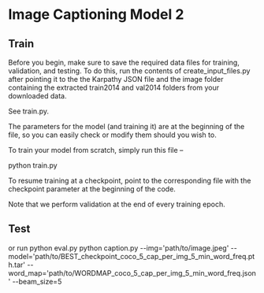 # Image Captioning Model 2

## Train
Before you begin, make sure to save the required data files for training, validation, and testing. To do this, run the contents of create_input_files.py after pointing it to the the Karpathy JSON file and the image folder containing the extracted train2014 and val2014 folders from your downloaded data.

See train.py.

The parameters for the model (and training it) are at the beginning of the file, so you can easily check or modify them should you wish to.

To train your model from scratch, simply run this file –

python train.py

To resume training at a checkpoint, point to the corresponding file with the checkpoint parameter at the beginning of the code.

Note that we perform validation at the end of every training epoch.

## Test
or run python eval.py
python caption.py --img='path/to/image.jpeg' --model='path/to/BEST_checkpoint_coco_5_cap_per_img_5_min_word_freq.pth.tar' --word_map='path/to/WORDMAP_coco_5_cap_per_img_5_min_word_freq.json' --beam_size=5
